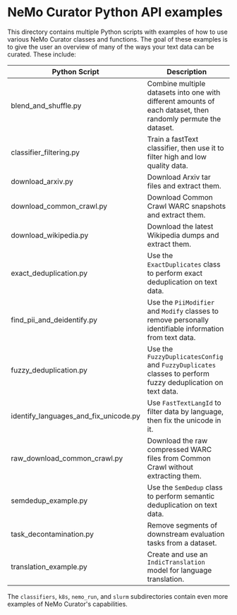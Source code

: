 # NeMo Curator Python API examples

This directory contains multiple Python scripts with examples of how to use various NeMo Curator classes and functions.
The goal of these examples is to give the user an overview of many of the ways your text data can be curated.
These include:

| Python Script                         | Description                                                                                                   |
|---------------------------------------|---------------------------------------------------------------------------------------------------------------|
| blend_and_shuffle.py                  | Combine multiple datasets into one with different amounts of each dataset, then randomly permute the dataset. |
| classifier_filtering.py               | Train a fastText classifier, then use it to filter high and low quality data.                                 |
| download_arxiv.py                     | Download Arxiv tar files and extract them.                                                                    |
| download_common_crawl.py              | Download Common Crawl WARC snapshots and extract them.                                                        |
| download_wikipedia.py                 | Download the latest Wikipedia dumps and extract them.                                                         |
| exact_deduplication.py                | Use the `ExactDuplicates` class to perform exact deduplication on text data.                                  |
| find_pii_and_deidentify.py            | Use the `PiiModifier` and `Modify` classes to remove personally identifiable information from text data.      |
| fuzzy_deduplication.py                | Use the `FuzzyDuplicatesConfig` and `FuzzyDuplicates` classes to perform fuzzy deduplication on text data.    |
| identify_languages_and_fix_unicode.py | Use `FastTextLangId` to filter data by language, then fix the unicode in it.                                  |
| raw_download_common_crawl.py          | Download the raw compressed WARC files from Common Crawl without extracting them.                             |
| semdedup_example.py                   | Use the `SemDedup` class to perform semantic deduplication on text data.                                      |
| task_decontamination.py               | Remove segments of downstream evaluation tasks from a dataset.                                                | 
| translation_example.py                | Create and use an `IndicTranslation` model for language translation.                                          |

The `classifiers`, `k8s`, `nemo_run`, and `slurm` subdirectories contain even more examples of NeMo Curator's capabilities.
